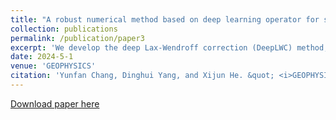 ```yaml
---
title: "A robust numerical method based on deep learning operator for solving the 2D acoustic wave equation"
collection: publications
permalink: /publication/paper3
excerpt: 'We develop the deep Lax-Wendroff correction (DeepLWC) method, a deep-learning-based numerical format for solving 2D hyperbolic wave equations.'
date: 2024-5-1
venue: 'GEOPHYSICS'
citation: 'Yunfan Chang, Dinghui Yang, and Xijun He. &quot; <i>GEOPHYSICS 2024, 89(4): T195-T205.</i>.'
---
```


[Download paper here](https://library.seg.org/doi/abs/10.1190/geo2023-0622.1)
